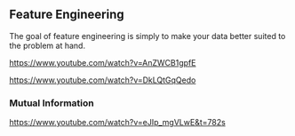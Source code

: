 ## Feature Engineering

The goal of feature engineering is simply to make your data better suited to the problem at hand.

https://www.youtube.com/watch?v=AnZWCB1gpfE

https://www.youtube.com/watch?v=DkLQtGqQedo


### Mutual Information

https://www.youtube.com/watch?v=eJIp_mgVLwE&t=782s


### 